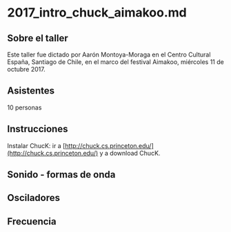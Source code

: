 # 2017_intro_chuck_aimakoo.md


## Sobre el taller

Este taller fue dictado por Aarón Montoya-Moraga en el Centro Cultural España, Santiago de Chile, en el marco del festival Aimakoo, miércoles 11 de octubre 2017.

## Asistentes

10 personas

## Instrucciones

Instalar ChucK: ir a  [http://chuck.cs.princeton.edu/](http://chuck.cs.princeton.edu/) y a download ChucK.




## Sonido - formas de onda

## Osciladores

## Frecuencia


##
